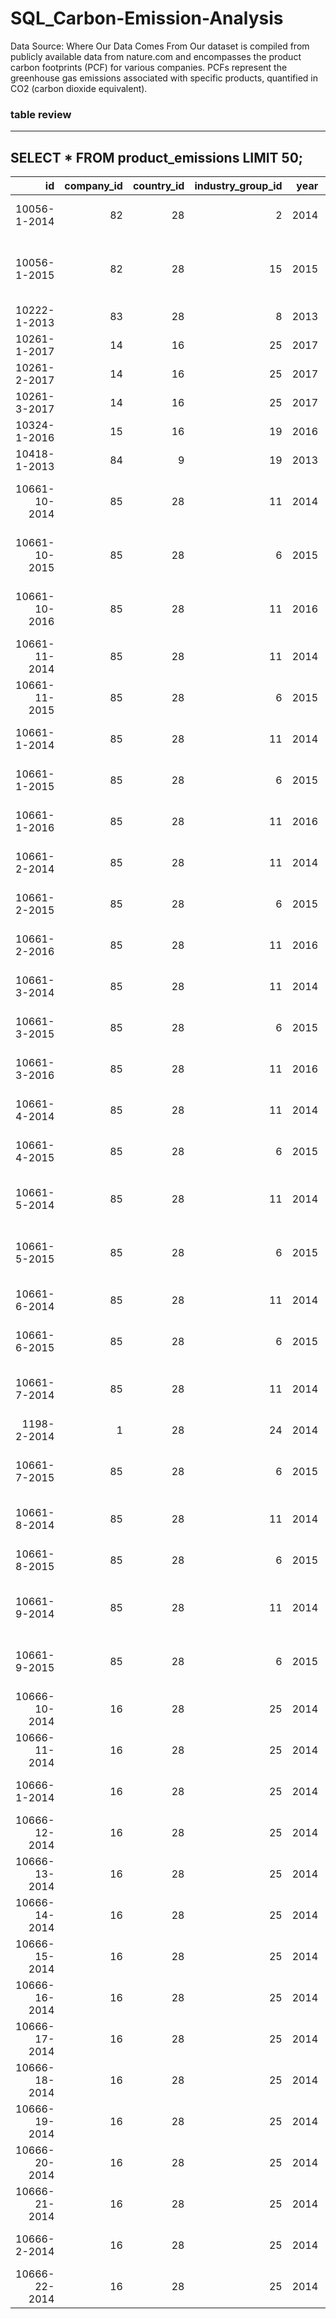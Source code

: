 # SQL_Carbon-Emission-Analysis
Data Source: Where Our Data Comes From Our dataset is compiled from publicly available data from nature.com and encompasses the product carbon footprints (PCF) for various companies. PCFs represent the greenhouse gas emissions associated with specific products, quantified in CO2 (carbon dioxide equivalent).

### table review
----
SELECT * FROM product_emissions LIMIT 50;
----
 
| id            | company_id | country_id | industry_group_id | year | product_name                                                    | weight_kg | carbon_footprint_pcf | upstream_percent_total_pcf                       | operations_percent_total_pcf                     | downstream_percent_total_pcf                     | 
| ------------: | ---------: | ---------: | ----------------: | ---: | --------------------------------------------------------------: | --------: | -------------------: | -----------------------------------------------: | -----------------------------------------------: | -----------------------------------------------: | 
| 10056-1-2014  | 82         | 28         | 2                 | 2014 | Frosted Flakes(R) Cereal                                        | 0.7485    | 2                    | 57.50                                            | 30.00                                            | 12.50                                            | 
| 10056-1-2015  | 82         | 28         | 15                | 2015 | "Frosted Flakes, 23 oz, produced in Lancaster, PA (one carton)" | 0.7485    | 2                    | 57.50                                            | 30.00                                            | 12.50                                            | 
| 10222-1-2013  | 83         | 28         | 8                 | 2013 | Office Chair                                                    | 20.68     | 73                   | 80.63                                            | 17.36                                            | 2.01                                             | 
| 10261-1-2017  | 14         | 16         | 25                | 2017 | Multifunction Printers                                          | 110       | 1488                 | 30.65                                            | 5.51                                             | 63.84                                            | 
| 10261-2-2017  | 14         | 16         | 25                | 2017 | Multifunction Printers                                          | 110       | 1818                 | 25.08                                            | 4.51                                             | 70.41                                            | 
| 10261-3-2017  | 14         | 16         | 25                | 2017 | Multifunction Printers                                          | 110       | 2274                 | 20.05                                            | 3.61                                             | 76.34                                            | 
| 10324-1-2016  | 15         | 16         | 19                | 2016 | KURALON  fiber                                                  | 1500      | 10000                | N/a (product with insufficient stage-level data) | N/a (product with insufficient stage-level data) | N/a (product with insufficient stage-level data) | 
| 10418-1-2013  | 84         | 9          | 19                | 2013 | Portland Cement                                                 | 1000      | 1102                 | N/a (product with insufficient stage-level data) | N/a (product with insufficient stage-level data) | N/a (product with insufficient stage-level data) | 
| 10661-10-2014 | 85         | 28         | 11                | 2014 | Regular Straight 505® Jeans – Steel (Water                      | 0.7665    | 15                   | N/a (product with insufficient stage-level data) | N/a (product with insufficient stage-level data) | N/a (product with insufficient stage-level data) | 
| 10661-10-2015 | 85         | 28         | 6                 | 2015 | Regular Straight 505® Jeans – Steel (Water                      | 0.7665    | 15                   | N/a (product with insufficient stage-level data) | N/a (product with insufficient stage-level data) | N/a (product with insufficient stage-level data) | 
| 10661-10-2016 | 85         | 28         | 11                | 2016 | Regular Straight 505® Jeans – Steel (Water                      | 0.7665    | 15                   | N/a (product with insufficient stage-level data) | N/a (product with insufficient stage-level data) | N/a (product with insufficient stage-level data) | 
| 10661-11-2014 | 85         | 28         | 11                | 2014 | 501® Original Jeans – Rinse Run                                 | 0.997     | 15                   | N/a (product with insufficient stage-level data) | N/a (product with insufficient stage-level data) | N/a (product with insufficient stage-level data) | 
| 10661-11-2015 | 85         | 28         | 6                 | 2015 | 501® Original Jeans – Rinse Run                                 | 0.997     | 16                   | N/a (product with insufficient stage-level data) | N/a (product with insufficient stage-level data) | N/a (product with insufficient stage-level data) | 
| 10661-1-2014  | 85         | 28         | 11                | 2014 | 501® Original Jeans – Dark Stonewash                            | 0.997     | 16                   | N/a (product with insufficient stage-level data) | N/a (product with insufficient stage-level data) | N/a (product with insufficient stage-level data) | 
| 10661-1-2015  | 85         | 28         | 6                 | 2015 | 501® Original Jeans – Dark Stonewash                            | 0.997     | 16                   | N/a (product with insufficient stage-level data) | N/a (product with insufficient stage-level data) | N/a (product with insufficient stage-level data) | 
| 10661-1-2016  | 85         | 28         | 11                | 2016 | 501® Original Jeans – Dark Stonewash                            | 0.997     | 16                   | N/a (product with insufficient stage-level data) | N/a (product with insufficient stage-level data) | N/a (product with insufficient stage-level data) | 
| 10661-2-2014  | 85         | 28         | 11                | 2014 | Slim Straight 514™ Jeans – Indigo Wash                          | 0.68      | 9                    | N/a (product with insufficient stage-level data) | N/a (product with insufficient stage-level data) | N/a (product with insufficient stage-level data) | 
| 10661-2-2015  | 85         | 28         | 6                 | 2015 | Slim Straight 514™ Jeans – Indigo Wash                          | 0.68      | 9                    | N/a (product with insufficient stage-level data) | N/a (product with insufficient stage-level data) | N/a (product with insufficient stage-level data) | 
| 10661-2-2016  | 85         | 28         | 11                | 2016 | Slim Straight 514™ Jeans – Indigo Wash                          | 0.88      | 9                    | N/a (product with insufficient stage-level data) | N/a (product with insufficient stage-level data) | N/a (product with insufficient stage-level data) | 
| 10661-3-2014  | 85         | 28         | 11                | 2014 | Slim Straight 514™ Jeans – Rigid Tank                           | 0.68      | 8                    | N/a (product with insufficient stage-level data) | N/a (product with insufficient stage-level data) | N/a (product with insufficient stage-level data) | 
| 10661-3-2015  | 85         | 28         | 6                 | 2015 | Slim Straight 514™ Jeans – Rigid Tank                           | 0.68      | 8                    | N/a (product with insufficient stage-level data) | N/a (product with insufficient stage-level data) | N/a (product with insufficient stage-level data) | 
| 10661-3-2016  | 85         | 28         | 11                | 2016 | Slim Straight 514™ Jeans – Rigid Tank                           | 0.88      | 8                    | N/a (product with insufficient stage-level data) | N/a (product with insufficient stage-level data) | N/a (product with insufficient stage-level data) | 
| 10661-4-2014  | 85         | 28         | 11                | 2014 | 501® Original Jeans – Light Stonewash                           | 0.997     | 15                   | N/a (product with insufficient stage-level data) | N/a (product with insufficient stage-level data) | N/a (product with insufficient stage-level data) | 
| 10661-4-2015  | 85         | 28         | 6                 | 2015 | 501® Original Jeans – Light Stonewash                           | 0.997     | 15                   | N/a (product with insufficient stage-level data) | N/a (product with insufficient stage-level data) | N/a (product with insufficient stage-level data) | 
| 10661-5-2014  | 85         | 28         | 11                | 2014 | 501® Original Jeans – Medium Stonewash                          | 0.997     | 16                   | N/a (product with insufficient stage-level data) | N/a (product with insufficient stage-level data) | N/a (product with insufficient stage-level data) | 
| 10661-5-2015  | 85         | 28         | 6                 | 2015 | 501® Original Jeans – Medium Stonewash                          | 0.997     | 16                   | N/a (product with insufficient stage-level data) | N/a (product with insufficient stage-level data) | N/a (product with insufficient stage-level data) | 
| 10661-6-2014  | 85         | 28         | 11                | 2014 | Slim Straight 514™ Jeans – Tumbled Rigid                        | 0.68      | 16                   | N/a (product with insufficient stage-level data) | N/a (product with insufficient stage-level data) | N/a (product with insufficient stage-level data) | 
| 10661-6-2015  | 85         | 28         | 6                 | 2015 | Slim Straight 514™ Jeans – Tumbled Rigid                        | 0.68      | 16                   | N/a (product with insufficient stage-level data) | N/a (product with insufficient stage-level data) | N/a (product with insufficient stage-level data) | 
| 10661-7-2014  | 85         | 28         | 11                | 2014 | Regular Straight 505® Jeans – Range (Water                      | 0.7665    | 16                   | N/a (product with insufficient stage-level data) | N/a (product with insufficient stage-level data) | N/a (product with insufficient stage-level data) | 
| 1198-2-2014   | 1          | 28         | 24                | 2014 | USB software                                                    | 0.0085    | 2                    | 67.61                                            | 2.22                                             | 30.17                                            | 
| 10661-7-2015  | 85         | 28         | 6                 | 2015 | Regular Straight 505® Jeans – Range (Water                      | 0.7665    | 16                   | N/a (product with insufficient stage-level data) | N/a (product with insufficient stage-level data) | N/a (product with insufficient stage-level data) | 
| 10661-8-2014  | 85         | 28         | 11                | 2014 | Regular Straight 505® Jeans – Range                             | 0.7665    | 16                   | N/a (product with insufficient stage-level data) | N/a (product with insufficient stage-level data) | N/a (product with insufficient stage-level data) | 
| 10661-8-2015  | 85         | 28         | 6                 | 2015 | Regular Straight 505® Jeans – Range                             | 0.7665    | 16                   | N/a (product with insufficient stage-level data) | N/a (product with insufficient stage-level data) | N/a (product with insufficient stage-level data) | 
| 10661-9-2014  | 85         | 28         | 11                | 2014 | Regular Straight 505® Jeans – House Cat                         | 0.7665    | 15                   | N/a (product with insufficient stage-level data) | N/a (product with insufficient stage-level data) | N/a (product with insufficient stage-level data) | 
| 10661-9-2015  | 85         | 28         | 6                 | 2015 | Regular Straight 505® Jeans – House Cat                         | 0.7665    | 16                   | N/a (product with insufficient stage-level data) | N/a (product with insufficient stage-level data) | N/a (product with insufficient stage-level data) | 
| 10666-10-2014 | 16         | 28         | 25                | 2014 | MS315DN - Mono Laser Printer                                    | 16.03449  | 1616                 | N/a (product with insufficient stage-level data) | N/a (product with insufficient stage-level data) | N/a (product with insufficient stage-level data) | 
| 10666-11-2014 | 16         | 28         | 25                | 2014 | MS410DN - Mono Laser Printer                                    | 15.898413 | 1523                 | N/a (product with insufficient stage-level data) | N/a (product with insufficient stage-level data) | N/a (product with insufficient stage-level data) | 
| 10666-1-2014  | 16         | 28         | 25                | 2014 | CX310DN - Color Laser Printer                                   | 31.365912 | 2358                 | N/a (product with insufficient stage-level data) | N/a (product with insufficient stage-level data) | N/a (product with insufficient stage-level data) | 
| 10666-12-2014 | 16         | 28         | 25                | 2014 | MS415DN - Mono Laser Printer                                    | 16.03449  | 1525                 | N/a (product with insufficient stage-level data) | N/a (product with insufficient stage-level data) | N/a (product with insufficient stage-level data) | 
| 10666-13-2014 | 16         | 28         | 25                | 2014 | MS510DN - Mono Laser Printer                                    | 16.66952  | 1618                 | N/a (product with insufficient stage-level data) | N/a (product with insufficient stage-level data) | N/a (product with insufficient stage-level data) | 
| 10666-14-2014 | 16         | 28         | 25                | 2014 | MS610DE - Mono Laser Printer                                    | 18.37049  | 1978                 | N/a (product with insufficient stage-level data) | N/a (product with insufficient stage-level data) | N/a (product with insufficient stage-level data) | 
| 10666-15-2014 | 16         | 28         | 25                | 2014 | MS610DN - Mono Laser Printer                                    | 17.576704 | 1958                 | N/a (product with insufficient stage-level data) | N/a (product with insufficient stage-level data) | N/a (product with insufficient stage-level data) | 
| 10666-16-2014 | 16         | 28         | 25                | 2014 | MS810DE - Mono Laser Printer                                    | 27.4877   | 2107                 | N/a (product with insufficient stage-level data) | N/a (product with insufficient stage-level data) | N/a (product with insufficient stage-level data) | 
| 10666-17-2014 | 16         | 28         | 25                | 2014 | MS810DN - Mono Laser Printer                                    | 27.44234  | 2005                 | N/a (product with insufficient stage-level data) | N/a (product with insufficient stage-level data) | N/a (product with insufficient stage-level data) | 
| 10666-18-2014 | 16         | 28         | 25                | 2014 | MS811DN - Mono Laser Printer                                    | 27.44234  | 2388                 | N/a (product with insufficient stage-level data) | N/a (product with insufficient stage-level data) | N/a (product with insufficient stage-level data) | 
| 10666-19-2014 | 16         | 28         | 25                | 2014 | MS812DE - Mono Laser Printer                                    | 27.75985  | 2744                 | N/a (product with insufficient stage-level data) | N/a (product with insufficient stage-level data) | N/a (product with insufficient stage-level data) | 
| 10666-20-2014 | 16         | 28         | 25                | 2014 | MS812DN - Mono Laser Printer                                    | 27.44234  | 2747                 | N/a (product with insufficient stage-level data) | N/a (product with insufficient stage-level data) | N/a (product with insufficient stage-level data) | 
| 10666-21-2014 | 16         | 28         | 25                | 2014 | MX310DN - Mono Laser Printer                                    | 22.45282  | 1140                 | N/a (product with insufficient stage-level data) | N/a (product with insufficient stage-level data) | N/a (product with insufficient stage-level data) | 
| 10666-2-2014  | 16         | 28         | 25                | 2014 | CX410DE - Color Laser Printer                                   | 31.365912 | 3236                 | N/a (product with insufficient stage-level data) | N/a (product with insufficient stage-level data) | N/a (product with insufficient stage-level data) | 
| 10666-22-2014 | 16         | 28         | 25                | 2014 | MX410DE - Mono Laser Printer                                    | 23.019813 | 1499                 | N/a (product with insufficient stage-level data) | N/a (product with insufficient stage-level data) | N/a (product with insufficient stage-level data) | 
